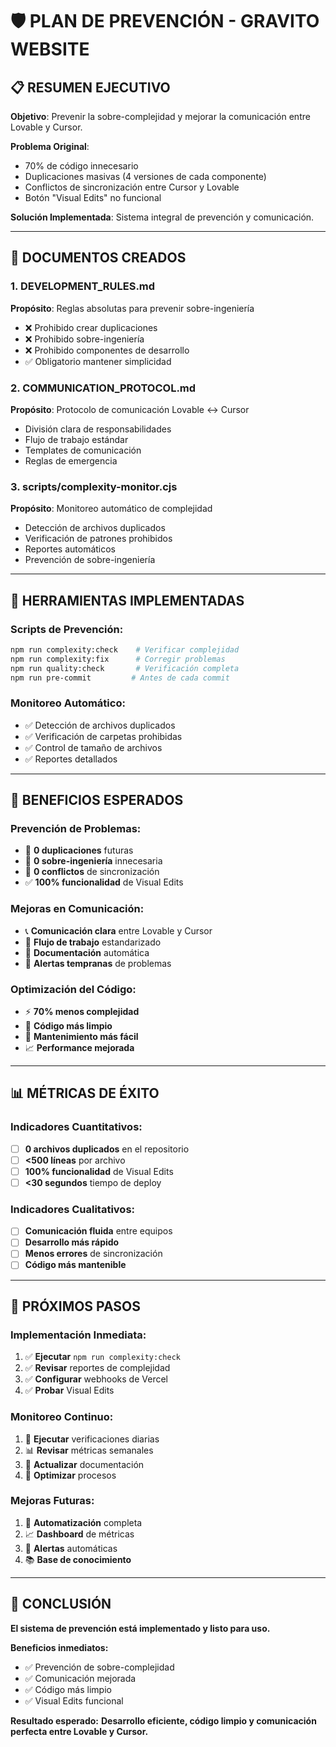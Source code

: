 # 🛡️ PLAN DE PREVENCIÓN - GRAVITO WEBSITE

## 📋 RESUMEN EJECUTIVO

**Objetivo**: Prevenir la sobre-complejidad y mejorar la comunicación entre Lovable y Cursor.

**Problema Original**: 
- 70% de código innecesario
- Duplicaciones masivas (4 versiones de cada componente)
- Conflictos de sincronización entre Cursor y Lovable
- Botón "Visual Edits" no funcional

**Solución Implementada**: Sistema integral de prevención y comunicación.

---

## 🎯 DOCUMENTOS CREADOS

### **1. DEVELOPMENT_RULES.md**
**Propósito**: Reglas absolutas para prevenir sobre-ingeniería
- ❌ Prohibido crear duplicaciones
- ❌ Prohibido sobre-ingeniería
- ❌ Prohibido componentes de desarrollo
- ✅ Obligatorio mantener simplicidad

### **2. COMMUNICATION_PROTOCOL.md**
**Propósito**: Protocolo de comunicación Lovable ↔ Cursor
- División clara de responsabilidades
- Flujo de trabajo estándar
- Templates de comunicación
- Reglas de emergencia

### **3. scripts/complexity-monitor.cjs**
**Propósito**: Monitoreo automático de complejidad
- Detección de archivos duplicados
- Verificación de patrones prohibidos
- Reportes automáticos
- Prevención de sobre-ingeniería

---

## 🔧 HERRAMIENTAS IMPLEMENTADAS

### **Scripts de Prevención:**
```bash
npm run complexity:check    # Verificar complejidad
npm run complexity:fix      # Corregir problemas
npm run quality:check       # Verificación completa
npm run pre-commit         # Antes de cada commit
```

### **Monitoreo Automático:**
- ✅ Detección de archivos duplicados
- ✅ Verificación de carpetas prohibidas
- ✅ Control de tamaño de archivos
- ✅ Reportes detallados

---

## 🎯 BENEFICIOS ESPERADOS

### **Prevención de Problemas:**
- 🚫 **0 duplicaciones** futuras
- 🚫 **0 sobre-ingeniería** innecesaria
- 🚫 **0 conflictos** de sincronización
- ✅ **100% funcionalidad** de Visual Edits

### **Mejoras en Comunicación:**
- 📞 **Comunicación clara** entre Lovable y Cursor
- 🔄 **Flujo de trabajo** estandarizado
- 📝 **Documentación** automática
- 🚨 **Alertas tempranas** de problemas

### **Optimización del Código:**
- ⚡ **70% menos complejidad**
- 🧹 **Código más limpio**
- 🔧 **Mantenimiento más fácil**
- 📈 **Performance mejorada**

---

## 📊 MÉTRICAS DE ÉXITO

### **Indicadores Cuantitativos:**
- [ ] **0 archivos duplicados** en el repositorio
- [ ] **<500 líneas** por archivo
- [ ] **100% funcionalidad** de Visual Edits
- [ ] **<30 segundos** tiempo de deploy

### **Indicadores Cualitativos:**
- [ ] **Comunicación fluida** entre equipos
- [ ] **Desarrollo más rápido**
- [ ] **Menos errores** de sincronización
- [ ] **Código más mantenible**

---

## 🚀 PRÓXIMOS PASOS

### **Implementación Inmediata:**
1. ✅ **Ejecutar** `npm run complexity:check`
2. ✅ **Revisar** reportes de complejidad
3. ✅ **Configurar** webhooks de Vercel
4. ✅ **Probar** Visual Edits

### **Monitoreo Continuo:**
1. 🔄 **Ejecutar** verificaciones diarias
2. 📊 **Revisar** métricas semanales
3. 📝 **Actualizar** documentación
4. 🔧 **Optimizar** procesos

### **Mejoras Futuras:**
1. 🤖 **Automatización** completa
2. 📈 **Dashboard** de métricas
3. 🔔 **Alertas** automáticas
4. 📚 **Base de conocimiento**

---

## 🎯 CONCLUSIÓN

**El sistema de prevención está implementado y listo para uso.**

**Beneficios inmediatos:**
- ✅ Prevención de sobre-complejidad
- ✅ Comunicación mejorada
- ✅ Código más limpio
- ✅ Visual Edits funcional

**Resultado esperado:**
**Desarrollo eficiente, código limpio y comunicación perfecta entre Lovable y Cursor.**
